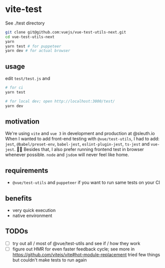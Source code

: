 # vite-test

See ./test directory


```sh
git clone git@github.com:vuejs/vue-test-utils-next.git
cd vue-test-utils-next
yarn
yarn test # for puppeteer
yarn dev # for actual browser
```

## usage

edit `test/test.js` and

```sh
# for ci
yarn test

# for local dev; open http://localhost:3000/test/
yarn dev
```

## motivation

We're using `vite` and `vue 3` in development and production at @sleuth.io
When I wanted to add front-end testing with `@vue/test-utils`, I had to add: `jest`, `@babel/preset-env`, `babel-jest`, `eslint-plugin-jest`, `ts-jest` and `vue-jest`. 🤦‍♂️
Besides that, I also prefer running frontend test in browser whenever possible. `node` and `jsdom` will never feel like home.

## requirements

- `@vue/test-utils` and `puppeteer` if you want to run same tests on your CI

## benefits

- very quick execution
- native environment

## TODOs

- [ ] try out all / most of @vue/test-utils and see if / how they work
- [ ] figure out HMR for even faster feedback cycle; see more in https://github.com/vitejs/vite#hot-module-replacement
  tried few things but couldn't make tests to run again
